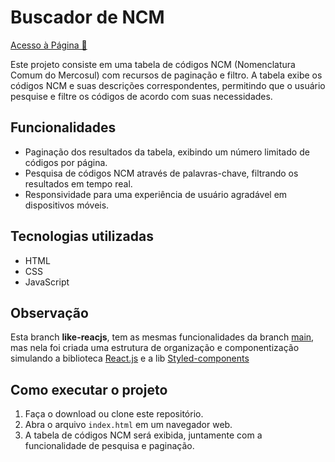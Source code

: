 # Buscador de NCM

<a href="https://buscador-de-ncm.vercel.app/" target="_blank" alt="link para a página">Acesso à Página &#128279;</a>

Este projeto consiste em uma tabela de códigos NCM (Nomenclatura Comum do Mercosul) com recursos de paginação e filtro. A tabela exibe os códigos NCM e suas descrições correspondentes, permitindo que o usuário pesquise e filtre os códigos de acordo com suas necessidades.


## Funcionalidades

- Paginação dos resultados da tabela, exibindo um número limitado de códigos por página.
- Pesquisa de códigos NCM através de palavras-chave, filtrando os resultados em tempo real.
- Responsividade para uma experiência de usuário agradável em dispositivos móveis.

## Tecnologias utilizadas

- HTML
- CSS
- JavaScript

## Observação
Esta branch **like-reacjs**, tem as mesmas funcionalidades da branch [main](https://github.com/Odisseu93/buscador-de-ncm/tree/main),
mas nela foi criada uma estrutura de organização e componentização simulando a biblioteca [React.js](https://react.dev/) e a lib [Styled-components](https://styled-components.com/)


## Como executar o projeto

1. Faça o download ou clone este repositório.
2. Abra o arquivo `index.html` em um navegador web.
3. A tabela de códigos NCM será exibida, juntamente com a funcionalidade de pesquisa e paginação.


